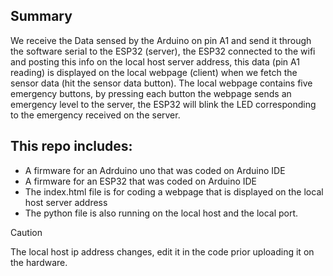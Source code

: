## Summary

We receive the Data sensed by the Arduino on pin A1 and send it through the software serial to the ESP32 (server), 
the ESP32 connected to the wifi and posting this info on the local host server address, 
this data (pin A1 reading) is displayed on the local webpage (client) when we fetch the sensor data (hit the sensor data button).
The local webpage contains five emergency buttons, by pressing each button the webpage sends an emergency level to the server, 
the ESP32 will blink the LED corresponding to the emergency received on the server. 

## This repo includes:

- A firmware for an Adrduino uno that was coded on Arduino IDE
- A firmware for an ESP32 that was coded on Arduino IDE
- The index.html file is for coding a webpage that is displayed on the local host server address
- The python file is also running on the local host and the local port.


>[!Caution]
The local host ip address changes, edit it in the code prior uploading it on the hardware.
